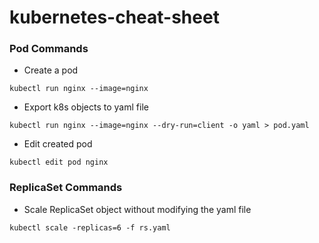 # kubernetes-cheat-sheet

### Pod Commands
- Create a pod
```shell
kubectl run nginx --image=nginx
```

- Export k8s objects to yaml file
```shell
kubectl run nginx --image=nginx --dry-run=client -o yaml > pod.yaml
```

- Edit created pod
```shell
kubectl edit pod nginx
```

### ReplicaSet Commands
- Scale ReplicaSet object without modifying the yaml file
```shell
kubectl scale -replicas=6 -f rs.yaml
```
